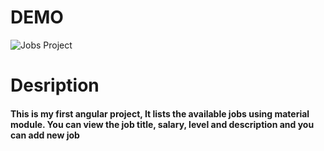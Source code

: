 
# DEMO

![Jobs Project](https://user-images.githubusercontent.com/62218150/177054414-7215c735-9c40-48a0-a6e7-41aa466f63d5.gif)


# Desription
#### This is my first angular project, It lists the available jobs using material module. You can view the job title, salary, level and description and you can add new job 
